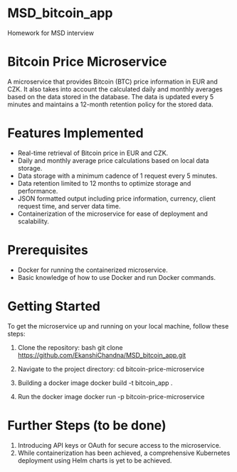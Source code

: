 # MSD_bitcoin_app
Homework for MSD interview

# Bitcoin Price Microservice

A microservice that provides Bitcoin (BTC) price information in EUR and CZK. It also takes into account the calculated daily and monthly averages based on the data stored in the database. The data is updated every 5 minutes and maintains a 12-month retention policy for the stored data.

# Features Implemented #

- Real-time retrieval of Bitcoin price in EUR and CZK.
- Daily and monthly average price calculations based on local data storage.
- Data storage with a minimum cadence of 1 request every 5 minutes.
- Data retention limited to 12 months to optimize storage and performance.
- JSON formatted output including price information, currency, client request time, and server data time.
- Containerization of the microservice for ease of deployment and scalability.

# Prerequisites #

- Docker for running the containerized microservice.
- Basic knowledge of how to use Docker and run Docker commands.

# Getting Started #

To get the microservice up and running on your local machine, follow these steps:

1. Clone the repository:
   bash git clone https://github.com/EkanshiChandna/MSD_bitcoin_app.git

2. Navigate to the project directory:
   cd bitcoin-price-microservice

3. Building a docker image
   docker build -t bitcoin_app .

4. Run the docker image
   docker run -p bitcoin-price-microservice

# Further Steps (to be done) #
1. Introducing API keys or OAuth for secure access to the microservice.
2. While containerization has been achieved, a comprehensive Kubernetes deployment using Helm charts is yet to be achieved.

 

